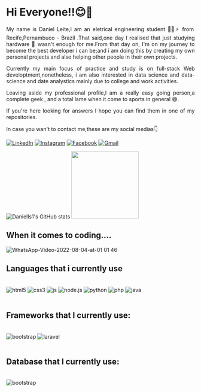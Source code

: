 # Hi Everyone!!😊🖖

<!--
**Daniells1/Daniells1** is a ✨ _special_ ✨ repository because its `README.md` (this file) appears on your GitHub profile.

Here are some ideas to get you started:

- 🔭 I’m currently working on ...
- 🌱 I’m currently learning ...
- 👯 I’m looking to collaborate on ...
- 🤔 I’m looking for help with ...
- 💬 Ask me about ...
- 📫 How to reach me: ...
- 😄 Pronouns: ...
- ⚡ Fun fact: ...
-->


<div style="text-align:justify">
<p>My name is Daniel Leite,I am an eletrical engineering student 👨‍🎓⚡ from Recife,Pernambuco - Brazil .That said,one day I realised that just studying hardware 🤖 wasn't enough for me.From that day on, I'm on my journey to become the best developer i can be;and i am doing this by creating my own personal projects and also  helping other people in their own projects.
</p>

<p>Currently my main focus of practice and study is on full-stack Web developtment,nonetheless, i am also interested in data science and data-science and date analystics mainly due to college  and work activities.
</p>

<p>Leaving aside my professional profile,I am  a really  easy going person,a  complete geek , and a total lame when it come to sports in general 😅.

If you're here looking for answers I hope you can find them in one of my repositories.

In case you wan't to contact  me,these are my social medias👇

</p>
</div>

[![LinkedIn](https://img.shields.io/badge/LinkedIn-0077B5?style=for-the-badge&logo=linkedin&logoColor=white)](https://www.linkedin.com/in/daniel-leitesilva/) [![Instagram](https://img.shields.io/badge/Instagram-E4405F?style=for-the-badge&logo=instagram&logoColor=white)](https://www.instagram.com/danielleitesilva15/) [![Facebook](https://img.shields.io/badge/Facebook-1877F2?style=for-the-badge&logo=facebook&logoColor=white)](https://www.facebook.com/daniel.leite.5492) [![Gmail](https://img.shields.io/badge/Gmail-D14836?style=for-the-badge&logo=gmail&logoColor=white)](https://www.danielleitesilva15@gmail.com)

![Daniells1's GitHub stats](https://github-readme-stats.vercel.app/api?username=daniells1&show_icons=true&theme=onedark)
<img height="180em" src="https://github-readme-stats.vercel.app/api/top-langs/?username=Daniells1&layout=compact&langs_count=7&theme=onedark"/>
</div>

## When it comes to coding....

![WhatsApp-Video-2022-08-04-at-01 01 46](https://user-images.githubusercontent.com/96155029/182760660-43b1e4e7-2c0c-4f9a-898c-419eaba1f4fc.gif)


## Languages that i currently use

<div style="display:inline_block"><br>
<img align="center" alt="html5" src="https://img.shields.io/badge/HTML5-E34F26?style=for-the-badge&logo=html5&logoColor=white" />
<img align="center" alt="css3" src="https://img.shields.io/badge/CSS3-1572B6?style=for-the-badge&logo=css3&logoColor=white" />
<img align="center" alt="js" src="https://img.shields.io/badge/JavaScript-323330?style=for-the-badge&logo=javascript&logoColor=F7DF1E" />
<img align="center" alt="node.js" src="https://img.shields.io/badge/Node.js-43853D?style=for-the-badge&logo=node.js&logoColor=white" />
<img align="center" alt="python" src="https://img.shields.io/badge/Python-14354C?style=for-the-badge&logo=python&logoColor=white" />
<img align="center" alt="php" src="https://img.shields.io/badge/PHP-777BB4?style=for-the-badge&logo=php&logoColor=white" />
<img align="center" alt="java" src="https://img.shields.io/badge/Java-ED8B00?style=for-the-badge&logo=java&logoColor=white" />




</div>
<br>

## Frameworks that I currently use:


<div style="display:inline_block"><br>
<img align="center" alt="bootstrap" src="https://img.shields.io/badge/Bootstrap-563D7C?style=for-the-badge&logo=bootstrap&logoColor=white" />
<img align="center" alt="laravel" src="https://img.shields.io/badge/Laravel-FF2D20?style=for-the-badge&logo=laravel&logoColor=white" />


</div>
<br>

## Database that I currently use:
<div style="display:inline_block"><br>
<img align="center" alt="bootstrap" src="https://img.shields.io/badge/MySQL-00000F?style=for-the-badge&logo=mysql&logoColor=white" />
</div>
